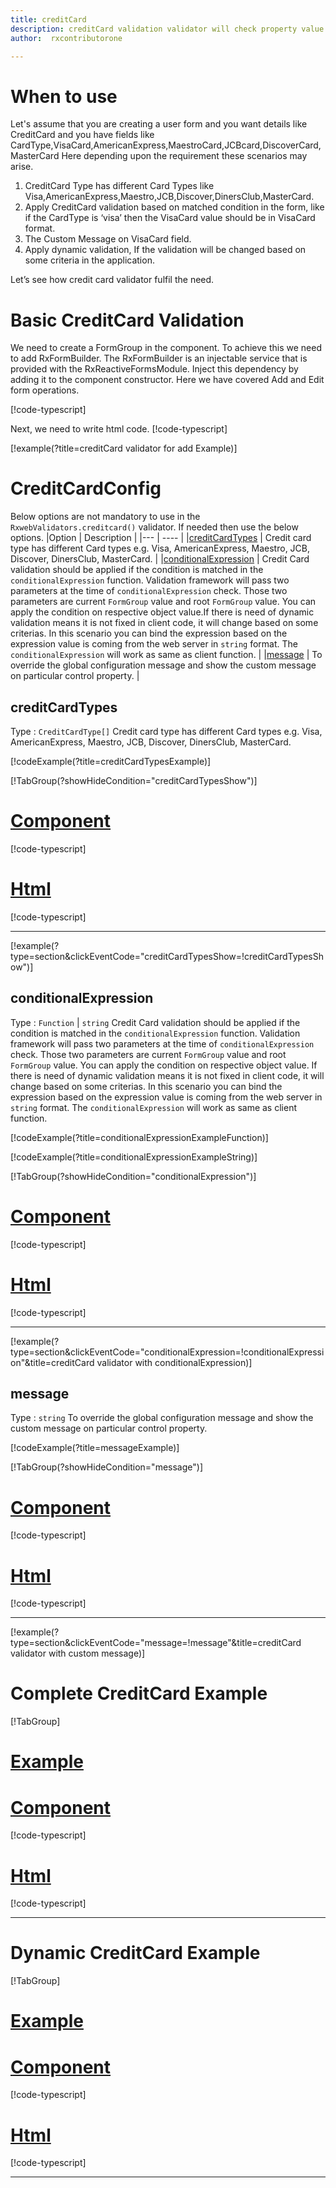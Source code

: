 ```yaml
---
title: creditCard 
description: creditCard validation validator will check property value is creditcardtype or not, It will not allow to enter any value other than credit card format.
author:  rxcontributorone

---
```

# When to use
Let's assume that you are creating a user form and you want details like CreditCard and you have fields like CardType,VisaCard,AmericanExpress,MaestroCard,JCBcard,DiscoverCard,MasterCard  Here depending upon the requirement these scenarios may arise.  
1.  CreditCard Type has different Card Types like Visa,AmericanExpress,Maestro,JCB,Discover,DinersClub,MasterCard.
2. 	Apply CreditCard validation based on matched condition in the form, like if the CardType  is ‘visa’ then the VisaCard value should be in VisaCard format.
3.  The Custom Message on VisaCard field.  
4.	Apply dynamic validation, If the validation will be changed based on some criteria in the application.

Let’s see how credit card validator fulfil the need.

# Basic CreditCard Validation
We need to create a FormGroup in the component. To achieve this we need to add RxFormBuilder. The RxFormBuilder is an injectable service that is provided with the RxReactiveFormsModule. Inject this dependency by adding it to the component constructor.
Here we have covered Add and Edit form operations. 

[!code-typescript[](\assets\examples\reactive-form-validators\validators\creditCard\add\credit-card-add.component.ts?type=section)]

Next, we need to write html code.
[!code-typescript[](\assets\examples\reactive-form-validators\validators\creditCard\add\credit-card-add.component.html?type=section)]

[!example(?title=creditCard validator for add Example)]
<app-creditCard-add-validator></app-creditCard-add-validator>

# CreditCardConfig
Below options are not mandatory to use in the `RxwebValidators.creditcard()` validator. If needed then use the below options.
|Option | Description |
|--- | ---- |
|[creditCardTypes](#creditcardtypes) | Credit card type has different Card types e.g. Visa, AmericanExpress, Maestro, JCB, Discover, DinersClub, MasterCard. |
|[conditionalExpression](#conditionalexpression) | Credit Card validation should be applied if the condition is matched in the `conditionalExpression` function. Validation framework will pass two parameters at the time of `conditionalExpression` check. Those two parameters are current `FormGroup` value and root `FormGroup` value. You can apply the condition on respective object value.If there is need of dynamic validation means it is not fixed in client code, it will change based on some criterias. In this scenario you can bind the expression based on the expression value is coming from the web server in `string` format. The `conditionalExpression` will work as same as client function. |
|[message](#message) | To override the global configuration message and show the custom message on particular control property. |

## creditCardTypes 
Type :  `CreditCardType[]` 
Credit card type has different Card types e.g. Visa, AmericanExpress, Maestro, JCB, Discover, DinersClub, MasterCard. 

[!codeExample(?title=creditCardTypesExample)]

[!TabGroup(?showHideCondition="creditCardTypesShow")]
# [Component](#tab\creditCardTypesComponent)
[!code-typescript[](\assets\examples\reactive-form-validators\validators\creditCard\creditCardTypes\credit-card-credit-card-types.component.ts)]
# [Html](#tab\creditCardTypesHtml)
[!code-typescript[](\assets\examples\reactive-form-validators\validators\creditCard\creditCardTypes\credit-card-credit-card-types.component.html)]
***

[!example(?type=section&clickEventCode="creditCardTypesShow=!creditCardTypesShow")]
<app-creditCard-creditCardTypes-validator></app-creditCard-creditCardTypes-validator>


## conditionalExpression 
Type :  `Function`  |  `string`
Credit Card validation should be applied if the condition is matched in the `conditionalExpression` function. Validation framework will pass two parameters at the time of `conditionalExpression` check. Those two parameters are current `FormGroup` value and root `FormGroup` value. You can apply the condition on respective object value.
If there is need of dynamic validation means it is not fixed in client code, it will change based on some criterias. In this scenario you can bind the expression based on the expression value is coming from the web server in `string` format. The `conditionalExpression` will work as same as client function.

[!codeExample(?title=conditionalExpressionExampleFunction)]

[!codeExample(?title=conditionalExpressionExampleString)]

[!TabGroup(?showHideCondition="conditionalExpression")]
# [Component](#tab\conditionalExpressionComponent)
[!code-typescript[](\assets\examples\reactive-form-validators\validators\creditCard\conditionalExpression\credit-card-conditional-expressions.component.ts)]
# [Html](#tab\conditionalExpressionHtml)
[!code-typescript[](\assets\examples\reactive-form-validators\validators\creditCard\conditionalExpression\credit-card-conditional-expressions.component.html)]
***

[!example(?type=section&clickEventCode="conditionalExpression=!conditionalExpression"&title=creditCard validator with conditionalExpression)]
<app-creditCard-conditionalExpression-validator></app-creditCard-conditionalExpression-validator>

## message 
Type :  `string` 
To override the global configuration message and show the custom message on particular control property. 

[!codeExample(?title=messageExample)]

[!TabGroup(?showHideCondition="message")]
# [Component](#tab\messageComponent)
[!code-typescript[](\assets\examples\reactive-form-validators\validators\alpha\message\credit-card-message.component.ts)]
# [Html](#tab\messageHtml)
[!code-typescript[](\assets\examples\reactive-form-validators\validators\creditCard\message\credit-card-message.component.html)]
***

[!example(?type=section&clickEventCode="message=!message"&title=creditCard validator with custom message)]
<app-creditCard-message-validator></app-creditCard-message-validator>

# Complete CreditCard Example
[!TabGroup]
# [Example](#tab\completeexample)
<app-creditCard-complete-validator></app-creditCard-complete-validator>
# [Component](#tab\completecomponent)
[!code-typescript[](\assets\examples\reactive-form-validators\validators\creditCard\complete\credit-card-complete.component.ts)]
# [Html](#tab\completehtml)
[!code-typescript[](\assets\examples\reactive-form-validators\validators\creditCard\complete\credit-card-complete.component.html)]
***

# Dynamic CreditCard Example
[!TabGroup]
# [Example](#tab\dynamicexample)
<app-creditCard-dynamic-validator></app-creditCard-dynamic-validator>
# [Component](#tab\dynamiccomponent)
[!code-typescript[](\assets\examples\reactive-form-validators\validators\creditCard\dynamic\credit-card-dynamic.component.ts)]
# [Html](#tab\dynamichtml)
[!code-typescript[](\assets\examples\reactive-form-validators\validators\creditCard\dynamic\credit-card-dynamic.component.html)]
***